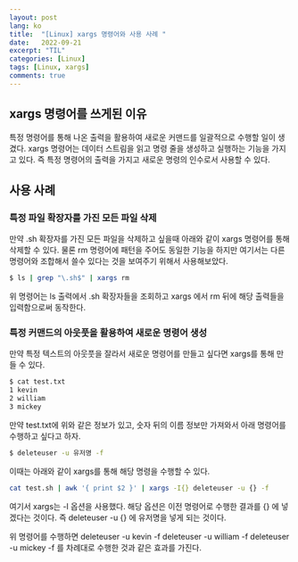 ```yaml
---
layout: post
lang: ko
title:  "[Linux] xargs 명령어와 사용 사례 "
date:   2022-09-21
excerpt: "TIL"
categories: [Linux]
tags: [Linux, xargs]
comments: true
---
```


## xargs 명령어를 쓰게된 이유

특정 명령어를 통해 나온 출력을 활용하여 새로운 커맨드를 일괄적으로 수행할 일이 생겼다. 
xargs 명령어는 데이터 스트림을 읽고 명령 줄을 생성하고 실행하는 기능을 가지고 있다. 
즉 특정 명령어의 출력을 가지고 새로운 명령의 인수로서 사용할 수 있다. 


## 사용 사례

### 특정 파일 확장자를 가진 모든 파일 삭제
만약 .sh 확장자를 가진 모든 파일을 삭제하고 싶을때 아래와 같이 xargs 명령어를 통해 삭제할 수 있다.
물론 rm 명령어에 패턴을 주어도 동일한 기능을 하지만 여기서는 다른 명령어와 조합해서 쓸수 있다는 것을 보여주기 위해서 사용해보았다. 

```bash
$ ls | grep "\.sh$" | xargs rm
```

위 명령어는 ls 출력에서 .sh 확장자들을 조회하고 xargs 에서 rm 뒤에 해당 출력들을 입력함으로써 동작한다. 


### 특정 커맨드의 아웃풋을 활용하여 새로운 명령어 생성

만약 특정 텍스트의 아웃풋을 잘라서 새로운 명령어를 만들고 싶다면 xargs를 통해 만들 수 있다. 

```bash
$ cat test.txt
1 kevin
2 william
3 mickey
```

만약 test.txt에 위와 같은 정보가 있고, 숫자 뒤의 이름 정보만 가져와서 아래 명령어를 수행하고 싶다고 하자.
```bash
$ deleteuser -u 유저명 -f
```
이때는 아래와 같이 xargs를 통해 해당 명령을 수행할 수 있다.

```bash
cat test.sh | awk '{ print $2 }' | xargs -I{} deleteuser -u {} -f
```
여기서 xargs는 -I 옵션을 사용했다. 해당 옵션은 이전 명령어로 수행한 결과를 {} 에 넣겠다는 것이다.
즉 deleteuser -u {} 에 유저명을 넣게 되는 것이다.

위 명령어를 수행하면 
deleteuser -u kevin -f
deleteuser -u william -f
deleteuser -u mickey -f
를 차례대로 수행한 것과 같은 효과를 가진다.